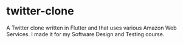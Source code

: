 # twitter-clone
A Twitter clone written in Flutter and that uses various Amazon Web Services. I made it for my Software Design and Testing course.
